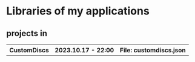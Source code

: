 # Libraries of my applications
## projects in
<table>
    <tr>
        <th>CustomDiscs</th>
        <th>2023.10.17 - 22:00</th>
        <th>File: customdiscs.json</th>
    </tr>
</table>
